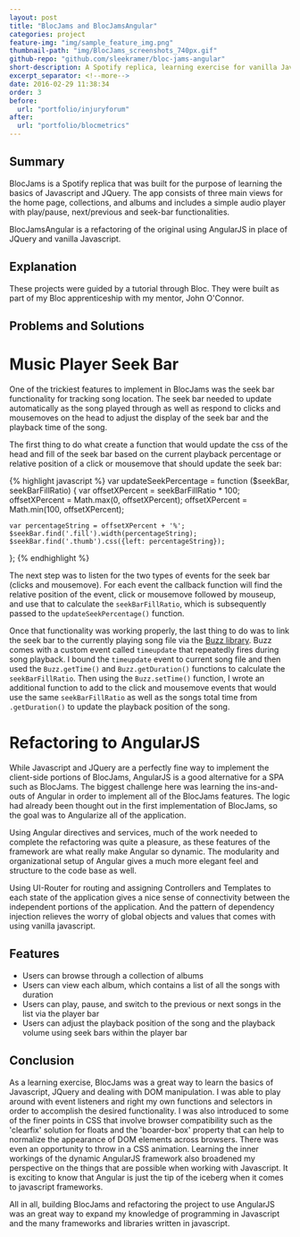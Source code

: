 ```yaml
---
layout: post
title: "BlocJams and BlocJamsAngular"
categories: project
feature-img: "img/sample_feature_img.png"
thumbnail-path: "img/BlocJams_screenshots_740px.gif"
github-repo: "github.com/sleekramer/bloc-jams-angular"
short-description: A Spotify replica, learning exercise for vanilla Javascript, JQuery, HTML, CSS, and AngularJS.
excerpt_separator: <!--more-->
date: 2016-02-29 11:38:34
order: 3
before:
  url: "portfolio/injuryforum"
after:
  url: "portfolio/blocmetrics"
---
```

## Summary

BlocJams is a Spotify replica that was built for the purpose of learning the basics of Javascript and JQuery. The app consists of three main views for the home page, collections, and albums and includes a simple audio player with play/pause, next/previous and seek-bar functionalities.

BlocJamsAngular is a refactoring of the original using AngularJS in place of JQuery and vanilla Javascript.
<!--more-->

## Explanation

These projects were guided by a tutorial through Bloc.  They were built as part of my Bloc apprenticeship with my mentor, John O'Connor.

## Problems and Solutions

# Music Player Seek Bar

One of the trickiest features to implement in BlocJams was the seek bar functionality for tracking song location. The seek bar needed to update automatically as the song played through as well as respond to clicks and mousemoves on the head to adjust the display of the seek bar and the playback time of the song.

The first thing to do what create a function that would update the css of the head and fill of the seek bar based on the current playback percentage or relative position of a click or mousemove that should update the seek bar:

{% highlight javascript %}
var updateSeekPercentage = function ($seekBar, seekBarFillRatio) {
    var offsetXPercent = seekBarFillRatio * 100;
    offsetXPercent = Math.max(0, offsetXPercent);
    offsetXPercent = Math.min(100, offsetXPercent);

    var percentageString = offsetXPercent + '%';
    $seekBar.find('.fill').width(percentageString);
    $seekBar.find('.thumb').css({left: percentageString});
};
{% endhighlight %}

The next step was to listen for the two types of events for the seek bar (clicks and mousemove). For each event the callback function will find the relative position of the event, click or mousemove followed by mouseup, and use that to calculate the `seekBarFillRatio`, which is subsequently passed to the `updateSeekPercentage()` function.

Once that functionality was working properly, the last thing to do was to link the seek bar to the currently playing song file via the [Buzz library](http://buzz.jaysalvat.com/). Buzz comes with a custom event called `timeupdate` that repeatedly fires during song playback.  I bound the `timeupdate` event to current song file and then used the `Buzz.getTime()` and `Buzz.getDuration()` functions to calculate the `seekBarFillRatio`.  Then using the `Buzz.setTime()` function, I wrote an additional function to add to the click and mousemove events that would use the same `seekBarFillRatio` as well as the songs total time from `.getDuration()` to update the playback position of the song.

# Refactoring to AngularJS

While Javascript and JQuery are a perfectly fine way to implement the client-side portions of BlocJams, AngularJS is a good alternative for a SPA such as BlocJams. The biggest challenge here was learning the ins-and-outs of Angular in order to implement all of the BlocJams features. The logic had already been thought out in the first implementation of BlocJams, so the goal was to Angularize all of the application.

Using Angular directives and services, much of the work needed to complete the refactoring was quite a pleasure, as these features of the framework are what really make Angular so dynamic. The modularity and organizational setup of Angular gives a much more elegant feel and structure to the code base as well.  

Using UI-Router for routing and assigning Controllers and Templates to each state of the application gives a nice sense of connectivity between the independent portions of the application. And the pattern of dependency injection relieves the worry of global objects and values that comes with using vanilla javascript.


## Features

* Users can browse through a collection of albums
* Users can view each album, which contains a list of all the songs with duration
* Users can play, pause, and switch to the previous or next songs in the list via the player bar
* Users can adjust the playback position of the song and the playback volume using seek bars within the player bar

## Conclusion

As a learning exercise, BlocJams was a great way to learn the basics of Javascript, JQuery and dealing with DOM manipulation. I was able to play around with event listeners and right my own functions and selectors in order to accomplish the desired functionality. I was also introduced to some of the finer points in CSS that involve browser compatibility such as the 'clearfix' solution for floats and the 'boarder-box' property that can help to normalize the appearance of DOM elements across browsers. There was even an opportunity to throw in a CSS animation. Learning the inner workings of the dynamic AngularJS framework also broadened my perspective on the things that are possible when working with Javascript. It is exciting to know that Angular is just the tip of the iceberg when it comes to javascript frameworks.  

All in all, building BlocJams and refactoring the project to use AngularJS was an great way to expand my knowledge of programming in Javascript and the many frameworks and libraries written in javascript.
